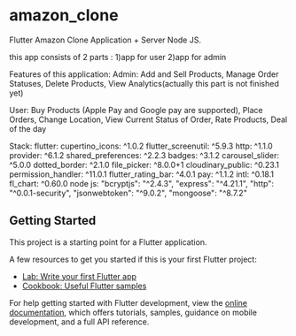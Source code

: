 # amazon_clone

Flutter Amazon Clone Application + Server Node JS.

this app consists of 2 parts :
  1)app for user
  2)app for admin

Features of this application:
   Admin:
    Add and Sell Products,
    Manage Order Statuses,
    Delete Products,
    View Analytics(actually this part is not finished yet)
    
   User:
    Buy Products (Apple Pay and Google pay are supported),
    Place Orders,
    Change Location,
    View Current Status of Order,
    Rate Products,
    Deal of the day

 Stack: 
   flutter: 
    cupertino_icons: ^1.0.2
    flutter_screenutil: ^5.9.3
    http: ^1.1.0
    provider: ^6.1.2
    shared_preferences: ^2.2.3
    badges: ^3.1.2
    carousel_slider: ^5.0.0
    dotted_border: ^2.1.0
    file_picker: ^8.0.0+1
    cloudinary_public: ^0.23.1
    permission_handler: ^11.0.1
    flutter_rating_bar: ^4.0.1
    pay: ^1.1.2
    intl: ^0.18.1
    fl_chart: ^0.60.0
   node js:
    "bcryptjs": "^2.4.3",
    "express": "^4.21.1",
    "http": "^0.0.1-security",
    "jsonwebtoken": "^9.0.2",
    "mongoose": "^8.7.2"
    
    
    

## Getting Started

This project is a starting point for a Flutter application.

A few resources to get you started if this is your first Flutter project:

- [Lab: Write your first Flutter app](https://docs.flutter.dev/get-started/codelab)
- [Cookbook: Useful Flutter samples](https://docs.flutter.dev/cookbook)

For help getting started with Flutter development, view the
[online documentation](https://docs.flutter.dev/), which offers tutorials,
samples, guidance on mobile development, and a full API reference.
